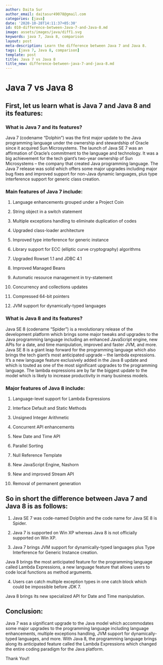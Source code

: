 ```yaml
---
author: Daita Sur
author_email: daitasur49078@gmail.com
categories: [java]
date: '2020-10-28T14:11:37+05:30'
id: 010-difference-between-Java-7-and-Java-8.md
image: assets/images/java/diff1.svg
keywords: java 7, Java 8, comparison
layout: post
meta-description: Learn the difference between Java 7 and Java 8.
tags: [java 7, Java 8, comparison]
template: post
title: Java 7 vs Java 8
title_new: difference-between-java-7-and-java-8.md
---
```




# Java 7 vs Java 8





## First, let us learn what is Java 7 and Java 8 and its features:



### What is Java 7 and its features?

Java 7 (codename “Dolphin”) was the first major update to the Java programming language under the ownership and stewardship of Oracle since it acquired Sun Microsystems. The launch of Java SE 7 was an affirmation of Oracle’s commitment to the language and technology. It was a big achievement for the tech giant’s two-year ownership of Sun Microsystems – the company that created Java programming language. The Java 7 release was solid which offers some major upgrades including major bug fixes and improved support for non-Java dynamic languages, plus type interference support for generic class creation.





### Main features of Java 7 include:

1. Language enhancements grouped under a Project Coin

2. String object in a switch statement

3. Multiple exceptions handling to eliminate duplication of codes

4. Upgraded class-loader architecture

5. Improved type interference for generic instance

6. Library support for ECC (elliptic curve cryptography) algorithms

7. Upgraded Rowset 1.1 and JDBC 4.1

8. Improved Managed Beans

9. Automatic resource management in try-statement

10. Concurrency and collections updates

11. Compressed 64-bit pointers

12. JVM support for dynamically-typed languages





### What is Java 8 and its features?

Java SE 8 (codename “Spider”) is a revolutionary release of the development platform which brings some major tweaks and upgrades to the Java programming language including an enhanced JavaScript engine, new APIs for a date, and time manipulation, improved and faster JVM, and more. Java SE 8 is a giant leap forward for the programming language which also brings the tech giant’s most anticipated upgrade – the lambda expressions. It’s a new language feature exclusively added in the Java 8 update and which is touted as one of the most significant upgrades to the programming language. The lambda expressions are by far the biggest update to the model which is likely to increase productivity in many business models.





### Major features of Java 8 include:

1. Language-level support for Lambda Expressions

2. Interface Default and Static Methods

3. Unsigned Integer Arithmetic

4. Concurrent API enhancements

5. New Date and Time API

6. Parallel Sorting

7. Null Reference Template

8. New JavaScript Engine, Nashorn

9. New and improved Stream API

10. Removal of permanent generation





## So in short the difference between Java 7 and Java 8 is as follows:

1. Java SE 7 was code-named Dolphin and the code name for Java SE 8 is Spider.

2. Java 7 is supported on Win XP whereas Java 8 is not officially supported on Win XP.

3. Java 7 brings JVM support for dynamically-typed languages plus Type Interference for Generic Instance creation.

Java 8 brings the most anticipated feature for the programming language called Lambda Expressions, a new language feature that allows users to code local functions as method arguments.

4. Users can catch multiple exception types in one catch block which could be impossible before JDK 7.

Java 8 brings its new specialized API for Date and Time manipulation.



## Conclusion:

 Java 7 was a significant upgrade to the Java model which accommodates some major upgrades to the programming language including language enhancements, multiple exceptions handling, JVM support for dynamically-typed languages, and more. With Java 8, the programming language brings along its anticipated feature called the Lambda Expressions which changed the entire coding paradigm for the Java platform.





Thank You!!